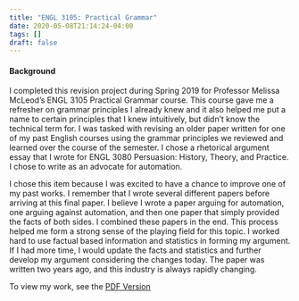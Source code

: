 ```yaml
---
title: "ENGL 3105: Practical Grammar"
date: 2020-05-08T21:14:24-04:00
tags: []
draft: false
---
```

#### Background
I completed this revision project during Spring 2019 for Professor Melissa McLeod’s ENGL 3105 Practical Grammar course. This course gave me a refresher on grammar principles I already knew and it also helped me put a name to certain principles that I knew intuitively, but didn’t know the technical term for. I was tasked with revising an older paper written for one of my past English courses using the grammar principles we reviewed and learned over the course of the semester. I chose a rhetorical argument essay that I wrote for ENGL 3080 Persuasion: History, Theory, and Practice. I chose to write as an advocate for automation.

I chose this item because I was excited to have a chance to improve one of my past works. I remember that I wrote several different papers before arriving at this final paper. I believe I wrote a paper arguing for automation, one arguing against automation, and then one paper that simply provided the facts of both sides. I combined these papers in the end. This process helped me form a strong sense of the playing field for this topic. I worked hard to use factual based information and statistics in forming my argument. If I had more time, I would update the facts and statistics and further develop my argument considering the changes today. The paper was written two years ago, and this industry is always rapidly changing.

To view my work, see the [PDF Version](https://drive.google.com/file/d/1W5C9Ind6CNWriU1TrjbE0Gt3qAclZNYp/view)